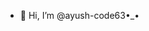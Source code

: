 - 👋 Hi, I’m @ayush-code63•_•


<!---
ayush-code63/ayush-code63 is a ✨ special ✨ repository because its `README.md` (this file) appears on your GitHub profile.
You can click the Preview link to take a look at your changes.
--->
